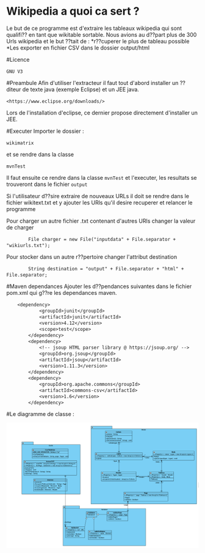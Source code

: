 # Wikipedia a quoi ca sert ?

Le but de ce programme est d'extraire les tableaux wikipedia qui sont qualifi?? en tant que wikitable sortable. Nous avions au d??part plus de 300 Urls wikipedia et le but ??tait de :
*r??cuperer le plus de tableau possible
*Les exporter en fichier CSV dans le dossier output/html

#Licence
```
GNU V3
``` 
#Preambule
Afin d'utiliser l'extracteur il faut tout d'abord installer un ??diteur de texte java (exemple Eclipse) et un JEE java.

```
<https://www.eclipse.org/downloads/>
``` 
Lors de l'installation d'eclipse, ce dernier propose directement d'installer un JEE.

#Executer
Importer le dossier :
```
wikimatrix
``` 
et se rendre dans la classe
```
mvnTest
``` 

Il faut ensuite ce rendre dans la classe `mvnTest` et l'executer, les resultats se trouveront dans le fichier `output`

Si l'utilisateur d??sire extraire de nouveaux URLs il doit se rendre dans le fichier wikitext.txt et y ajouter les URls qu'il desire recuperer et relancer le programme

Pour charger un autre fichier .txt contenant d'autres URls changer la valeur de charger
```
		File charger = new File("inputdata" + File.separator + "wikiurls.txt");
``` 

Pour stocker dans un autre r??pertoire changer l'attribut destination
```
		String destination = "output" + File.separator + "html" + File.separator;
```
#Maven dependances
Ajouter les d??pendances suivantes dans le fichier pom.xml qui g??re les dependances maven.
```
    <dependency>
			<groupId>junit</groupId>
			<artifactId>junit</artifactId>
			<version>4.12</version>
			<scope>test</scope>
		</dependency>
		<dependency>
			<!-- jsoup HTML parser library @ https://jsoup.org/ -->
			<groupId>org.jsoup</groupId>
			<artifactId>jsoup</artifactId>
			<version>1.11.3</version>
		</dependency>
		<dependency>
			<groupId>org.apache.commons</groupId>
			<artifactId>commons-csv</artifactId>
			<version>1.6</version>
		</dependency>
``` 




#Le diagramme de classe :

![Ci dessus le diagramme de classe de cette application](https://github.com/Donatien26/wikipediamatrix-bench/blob/master/wikimatrix/diagramme.png?raw=true "Title")
